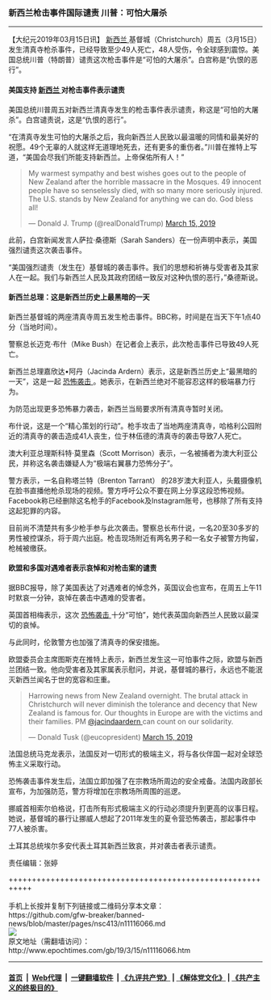 ### 新西兰枪击事件国际谴责 川普：可怕大屠杀
------------------------

<p>
 【大纪元2019年03月15日讯】
 <a href="http://www.epochtimes.com/gb/tag/%E6%96%B0%E8%A5%BF%E5%85%B0.html">
  新西兰
 </a>
 基督城（Christchurch）周五（3月15日）发生清真寺枪杀事件，已经导致至少49人死亡，48人受伤，令全球感到震惊。美国总统川普（特朗普）谴责这次枪击事件是“可怕的大屠杀”。白宫称是“仇恨的恶行”。
</p>
<h4>
 美国支持
 <a href="http://www.epochtimes.com/gb/tag/%E6%96%B0%E8%A5%BF%E5%85%B0.html">
  新西兰
 </a>
 对枪击事件表示谴责
</h4>
<p>
 美国总统川普周五对新西兰清真寺发生的枪击事件表示谴责，称这是“可怕的大屠杀”。白宫谴责说，这是“仇恨的恶行”。
</p>
<p>
 “在清真寺发生可怕的大屠杀之后，我向新西兰人民致以最温暖的同情和最美好的祝愿。49个无辜的人就这样无道理地死去，还有更多的重伤者。”川普在推特上写道，“美国会尽我们所能支持新西兰。上帝保佑所有人！”
</p>
<blockquote class="twitter-tweet" data-lang="en">
 <p dir="ltr" lang="en">
  My warmest sympathy and best wishes goes out to the people of New Zealand after the horrible massacre in the Mosques. 49 innocent people have so senselessly died, with so many more seriously injured. The U.S. stands by New Zealand for anything we can do. God bless all!
 </p>
 <p>
  — Donald J. Trump (@realDonaldTrump)
  <a href="https://twitter.com/realDonaldTrump/status/1106520743855251456?ref_src=twsrc%5Etfw">
   March 15, 2019
  </a>
 </p>
</blockquote>
<p>
 <p>
  此前，白宫新闻发言人萨拉·桑德斯（Sarah Sanders）在一份声明中表示，美国强烈谴责这次袭击事件。
 </p>
 <p>
  “美国强烈谴责（发生在）基督城的袭击事件。我们的思想和祈祷与受害者及其家人在一起。我们与新西兰人民及其政府团结一致反对这种仇恨的恶行，”桑德斯说。
 </p>
 <h4>
  新西兰总理：这是新西兰历史上最黑暗的一天
 </h4>
 <p>
  新西兰基督城的两座清真寺周五发生枪击事件。BBC称，时间是在当天下午1点40分（当地时间）。
 </p>
 <p>
  警察总长迈克·布什（Mike Bush）在记者会上表示，此次枪击事件已导致49人死亡。
 </p>
 <p>
  新西兰总理嘉欣达•阿丹（Jacinda Ardern）表示，这是新西兰历史上“最黑暗的一天”，这是一起
  <a href="http://www.epochtimes.com/gb/tag/%E6%81%90%E6%80%96%E8%A2%AD%E5%87%BB.html">
   恐怖袭击
  </a>
  。她表示，在新西兰绝对不能容忍这样的极端暴力行为。
 </p>
 <p>
  为防范出现更多恐怖暴力袭击，新西兰当局要求所有清真寺暂时关闭。
 </p>
 <p>
  布什说，这是一个“精心策划的行动”。枪手攻击了当地两座清真寺，哈格利公园附近的清真寺的袭击造成41人丧生，位于林伍德的清真寺的袭击导致7人死亡。
 </p>
 <p>
  澳大利亚总理斯科特·莫里森（Scott Morrison）表示，一名被捕者为澳大利亚公民，并称这名袭击嫌疑人为“极端右翼暴力恐怖分子”。
 </p>
 <p>
  警方表示，一名自称塔兰特（Brenton Tarrant） 的28岁澳大利亚人，头戴摄像机在脸书直播他枪杀现场的视频。警方呼吁公众不要在网上分享这段恐怖视频。Facebook称已经删除这名枪手的Facebook及Instagram账号，也移除了所有支持这起犯罪的内容。
 </p>
 <p>
  目前尚不清楚共有多少枪手参与此次袭击。警察总长布什说，一名20至30多岁的男性被控谋杀，将于周六出庭。枪击现场附近有两名男子和一名女子被警方拘留，枪械被缴获。
 </p>
 <h4>
  欧盟和多国对遇难者表示哀悼和对枪击案的谴责
 </h4>
 <p>
  据BBC报导，除了美国表达了对遇难者的悼念外，英国议会也宣布，在周五上午11时默哀一分钟，哀悼在袭击中遇难的受害者。
 </p>
 <p>
  英国首相梅表示，这次
  <a href="http://www.epochtimes.com/gb/tag/%E6%81%90%E6%80%96%E8%A2%AD%E5%87%BB.html">
   恐怖袭击
  </a>
  十分“可怕”，她代表英国向新西兰人民致以最深切的哀悼。
 </p>
 <p>
  与此同时，伦敦警方也加强了清真寺的保安措施。
 </p>
 <p>
  欧盟委员会主席图斯克在推特上表示，新西兰发生这一可怕事件之际，欧盟与新西兰团结一致。他向受害者及其家属表示慰问，并说，基督城的暴行，永远也不能泯灭新西兰闻名于世的宽容和庄重。
 </p>
</p>
<blockquote class="twitter-tweet" data-lang="en">
 <p dir="ltr" lang="en">
  Harrowing news from New Zealand overnight. The brutal attack in Christchurch will never diminish the tolerance and decency that New Zealand is famous for. Our thoughts in Europe are with the victims and their families. PM
  <a href="https://twitter.com/jacindaardern?ref_src=twsrc%5Etfw">
   @jacindaardern
  </a>
  can count on our solidarity.
 </p>
 <p>
  — Donald Tusk (@eucopresident)
  <a href="https://twitter.com/eucopresident/status/1106464966511652865?ref_src=twsrc%5Etfw">
   March 15, 2019
  </a>
 </p>
</blockquote>
<p>
 <p>
  法国总统马克龙表示，法国反对一切形式的极端主义，将与各伙伴国一起对全球恐怖主义采取行动。
 </p>
 <p>
  恐怖袭击事件发生后，法国立即加强了在宗教场所周边的安全戒备。法国内政部长宣布，为加强防范，警方将增加在宗教场所周围的巡逻。
 </p>
 <p>
  挪威首相索尔伯格说，打击所有形式极端主义的行动必须提升到更高的议事日程。她说，基督城的暴行让挪威人想起了2011年发生的夏令营恐怖袭击，那起事件中77人被杀害。
 </p>
 <p>
  土耳其总统埃尔多安代表土耳其新西兰致哀，并对袭击者表示谴责。
 </p>
 <p>
  责任编辑：张婷
 </p>
</p>
+++++++++++++++++++++++++++++++++++++++++++++++++++++++++++<br/><br/>
手机上长按并复制下列链接或二维码分享本文章：<br/>
https://github.com/gfw-breaker/banned-news/blob/master/pages/nsc413/n11116066.md <br/>
<a href='https://github.com/gfw-breaker/banned-news/blob/master/pages/nsc413/n11116066.md'><img src='https://github.com/gfw-breaker/banned-news/blob/master/pages/nsc413/n11116066.md.png'/></a> <br/>
原文地址（需翻墙访问）：http://www.epochtimes.com/gb/19/3/15/n11116066.htm


------------------------
#### [首页](https://github.com/gfw-breaker/banned-news/blob/master/README.md) &nbsp;|&nbsp; [Web代理](https://github.com/labour-camp/helloworld) &nbsp;|&nbsp; [一键翻墙软件](https://github.com/gfw-breaker/nogfw/blob/master/README.md) &nbsp;| [《九评共产党》](https://github.com/gfw-breaker/9ping.md/blob/master/README.md#九评之一评共产党是什么) | [《解体党文化》](https://github.com/gfw-breaker/jtdwh.md/blob/master/README.md) | [《共产主义的终极目的》](https://github.com/gfw-breaker/gczydzjmd.md/blob/master/README.md)

